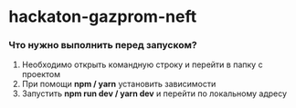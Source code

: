 # hackaton-gazprom-neft

### Что нужно выполнить перед запуском? 
1. Необходимо открыть командную строку и перейти в папку с проектом
2. При помощи <b>npm / yarn</b> установить зависимости
3. Запустить <b>npm run dev / yarn dev</b> и перейти по локальному адресу
